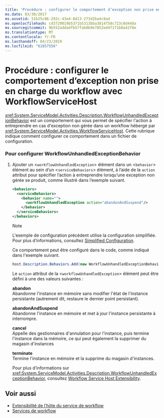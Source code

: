 ```yaml
---
title: 'Procédure : configurer le comportement d’exception non prise en charge du workflow avec WorkflowServiceHost'
ms.date: 03/30/2017
ms.assetid: 51b25c86-292c-43e4-8d13-273d2badc8ad
ms.openlocfilehash: cd3729019b5371b5313bba3814758c723c0d448a
ms.sourcegitcommit: 9b552addadfb57fab0b9e7852ed4f1f1b8a42f8e
ms.translationtype: MT
ms.contentlocale: fr-FR
ms.lasthandoff: 04/23/2019
ms.locfileid: "61857556"
---
```

# <a name="how-to-configure-workflow-unhandled-exception-behavior-with-workflowservicehost"></a>Procédure : configurer le comportement d’exception non prise en charge du workflow avec WorkflowServiceHost
<xref:System.ServiceModel.Activities.Description.WorkflowUnhandledExceptionBehavior> est un comportement qui vous permet de spécifier l'action à entreprendre en cas d'exception non gérée dans un workflow hébergé par <xref:System.ServiceModel.Activities.WorkflowServiceHost>. Cette rubrique indique comment configurer ce comportement dans un fichier de configuration.  
  
### <a name="to-configure-workflowunhandledexceptionbehavior"></a>Pour configurer WorkflowUnhandledExceptionBehavior  
  
1. Ajouter un <`workflowUnhandledException`> élément dans un <`behavior`> élément au sein d’un <`serviceBehaviors`> élément, à l’aide de la `action` attribut pour spécifier l’action à entreprendre lorsqu’une exception non gérée se produit, comme illustré dans l’exemple suivant.  
  
    ```xml  
    <behaviors>  
      <serviceBehaviors>  
        <behavior name="">  
          <workflowUnhandledException action="abandonAndSuspend"/>   
        </behavior>  
      </serviceBehaviors>  
    </behaviors>  
    ```  
  
    > [!NOTE]
    >  L'exemple de configuration précédent utilise la configuration simplifiée. Pour plus d’informations, consultez [Simplified Configuration](../../../../docs/framework/wcf/simplified-configuration.md).  
  
     Ce comportement peut être configuré dans le code, comme indiqué dans l'exemple suivant.  
  
    ```csharp  
    host.Description.Behaviors.Add(new WorkflowUnhandledExceptionBehavior { Action = WorkflowUnhandledExceptionAction.AbandonAndSuspend });  
    ```  
  
     Le `action` attribut de la <`workflowUnhandledException`> élément peut être défini à une des valeurs suivantes :  
  
     **abandon**  
     Abandonne l'instance en mémoire sans modifier l'état de l'instance persistante (autrement dit, restaure le dernier point persistant).  
  
     **abandonAndSuspend**  
     Abandonne l'instance en mémoire et met à jour l'instance persistante à interrompre.  
  
     **cancel**  
     Appelle des gestionnaires d'annulation pour l'instance, puis termine l'instance dans la mémoire, ce qui peut également la supprimer du magasin d'instances  
  
     **terminate**  
     Termine l'instance en mémoire et la supprime du magasin d'instances.  
  
     Pour plus d’informations sur <xref:System.ServiceModel.Activities.Description.WorkflowUnhandledExceptionBehavior>, consultez [Workflow Service Host Extensibility](../../../../docs/framework/wcf/feature-details/workflow-service-host-extensibility.md).  
  
## <a name="see-also"></a>Voir aussi

- [Extensibilité de l’hôte du service de workflow](../../../../docs/framework/wcf/feature-details/workflow-service-host-extensibility.md)
- [Services de workflow](../../../../docs/framework/wcf/feature-details/workflow-services.md)
